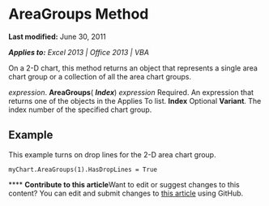 
# AreaGroups Method

 **Last modified:** June 30, 2011

 _**Applies to:** Excel 2013 | Office 2013 | VBA_

On a 2-D chart, this method returns an object that represents a single area chart group or a collection of all the area chart groups.

 _expression_. **AreaGroups**( **_Index_**)
 _expression_ Required. An expression that returns one of the objects in the Applies To list.
 **Index** Optional **Variant**. The index number of the specified chart group.

## Example

This example turns on drop lines for the 2-D area chart group.


```
myChart.AreaGroups(1).HasDropLines = True
```


****   **Contribute to this article**Want to edit or suggest changes to this content? You can edit and submit changes to  [this article](https://github.com/jhershey00/VBA_Excel_Test/OpenXMLCon/articles/ec2a4a28-2f10-4f4f-bd91-642bf1b8ebe2.md) using GitHub.


